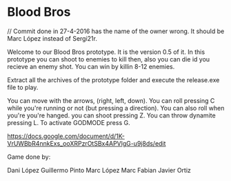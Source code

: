 ﻿#  Blood Bros
// Commit done in 27-4-2016 has the name of the owner wrong. It should be Marc López instead of Sergi21r.

Welcome to our Blood Bros prototype. It is the version 0.5 of it. In this prototype you can shoot to enemies to kill then, also you can die id you recieve an enemy shot.
You can win by killin 8-12 enemies.

Extract all the archives of the prototype folder and execute the release.exe file to play. 

You can move with the arrows, (right, left, down).
You can roll pressing C while you're running or not (but pressing a direction).
You can also roll when you're you're hanged.
you can shoot pressing Z.
You can throw dynamite pressing L.
To activate GODMODE press G.

https://docs.google.com/document/d/1K-VrUWBbR4nnkExs_ooXRPzrOtSBx4APVlgG-u9j8ds/edit

Game done by:

Dani López
Guillermo Pinto
Marc López
Marc Fabian
Javier Ortiz
